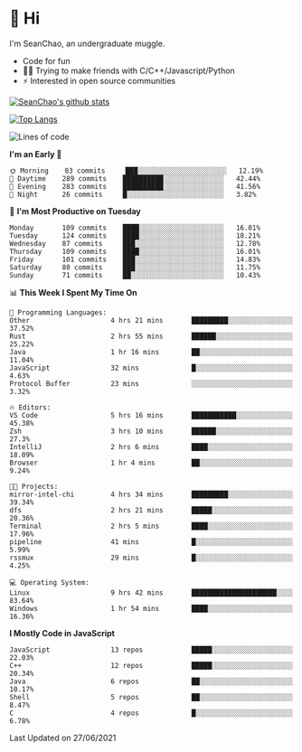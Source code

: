 # 👋 Hi
I'm SeanChao, an undergraduate muggle.

- Code for fun
- 👨‍💻 Trying to make friends with C/C++/Javascript/Python
- ⚡ Interested in open source communities

[![SeanChao's github stats](https://i-github-readme-stats.vercel.app/api?username=seanchao&show_icons=true)](https://github.com/anuraghazra/github-readme-stats)

[![Top Langs](https://i-github-readme-stats.vercel.app/api/top-langs/?username=seanchao&layout=compact)](https://github.com/anuraghazra/github-readme-stats)

<!--START_SECTION:waka-->
![Lines of code](https://img.shields.io/badge/From%20Hello%20World%20I%27ve%20Written-1.6%20million%20lines%20of%20code-blue)

**I'm an Early 🐤** 

```text
🌞 Morning    83 commits     ███░░░░░░░░░░░░░░░░░░░░░░   12.19% 
🌆 Daytime    289 commits    ██████████░░░░░░░░░░░░░░░   42.44% 
🌃 Evening    283 commits    ██████████░░░░░░░░░░░░░░░   41.56% 
🌙 Night      26 commits     █░░░░░░░░░░░░░░░░░░░░░░░░   3.82%

```
📅 **I'm Most Productive on Tuesday** 

```text
Monday       109 commits    ████░░░░░░░░░░░░░░░░░░░░░   16.01% 
Tuesday      124 commits    ████░░░░░░░░░░░░░░░░░░░░░   18.21% 
Wednesday    87 commits     ███░░░░░░░░░░░░░░░░░░░░░░   12.78% 
Thursday     109 commits    ████░░░░░░░░░░░░░░░░░░░░░   16.01% 
Friday       101 commits    ███░░░░░░░░░░░░░░░░░░░░░░   14.83% 
Saturday     80 commits     ███░░░░░░░░░░░░░░░░░░░░░░   11.75% 
Sunday       71 commits     ██░░░░░░░░░░░░░░░░░░░░░░░   10.43%

```


📊 **This Week I Spent My Time On** 

```text
💬 Programming Languages: 
Other                    4 hrs 21 mins       █████████░░░░░░░░░░░░░░░░   37.52% 
Rust                     2 hrs 55 mins       ██████░░░░░░░░░░░░░░░░░░░   25.22% 
Java                     1 hr 16 mins        ██░░░░░░░░░░░░░░░░░░░░░░░   11.04% 
JavaScript               32 mins             █░░░░░░░░░░░░░░░░░░░░░░░░   4.63% 
Protocol Buffer          23 mins             ░░░░░░░░░░░░░░░░░░░░░░░░░   3.32%

🔥 Editors: 
VS Code                  5 hrs 16 mins       ███████████░░░░░░░░░░░░░░   45.38% 
Zsh                      3 hrs 10 mins       ██████░░░░░░░░░░░░░░░░░░░   27.3% 
IntelliJ                 2 hrs 6 mins        ████░░░░░░░░░░░░░░░░░░░░░   18.09% 
Browser                  1 hr 4 mins         ██░░░░░░░░░░░░░░░░░░░░░░░   9.24%

🐱‍💻 Projects: 
mirror-intel-chi         4 hrs 34 mins       █████████░░░░░░░░░░░░░░░░   39.34% 
dfs                      2 hrs 21 mins       █████░░░░░░░░░░░░░░░░░░░░   20.36% 
Terminal                 2 hrs 5 mins        ████░░░░░░░░░░░░░░░░░░░░░   17.96% 
pipeline                 41 mins             █░░░░░░░░░░░░░░░░░░░░░░░░   5.99% 
rssmux                   29 mins             █░░░░░░░░░░░░░░░░░░░░░░░░   4.25%

💻 Operating System: 
Linux                    9 hrs 42 mins       █████████████████████░░░░   83.64% 
Windows                  1 hr 54 mins        ████░░░░░░░░░░░░░░░░░░░░░   16.36%

```

**I Mostly Code in JavaScript** 

```text
JavaScript               13 repos            █████░░░░░░░░░░░░░░░░░░░░   22.03% 
C++                      12 repos            █████░░░░░░░░░░░░░░░░░░░░   20.34% 
Java                     6 repos             ██░░░░░░░░░░░░░░░░░░░░░░░   10.17% 
Shell                    5 repos             ██░░░░░░░░░░░░░░░░░░░░░░░   8.47% 
C                        4 repos             █░░░░░░░░░░░░░░░░░░░░░░░░   6.78%

```



 Last Updated on 27/06/2021
<!--END_SECTION:waka-->

